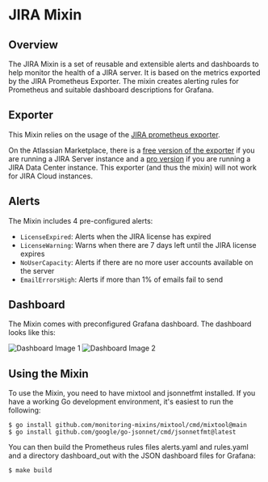 # JIRA Mixin

## Overview

The JIRA Mixin is a set of reusable and extensible alerts and dashboards to help monitor the health of a JIRA server. It is based on the metrics exported by the JIRA Prometheus Exporter. The mixin creates alerting rules for Prometheus and suitable dashboard descriptions for Grafana.

## Exporter

This Mixin relies on the usage of the [JIRA prometheus exporter](https://github.com/AndreyVMarkelov/jira-prometheus-exporter). 

On the Atlassian Marketplace, there is a [free version of the exporter](https://marketplace.atlassian.com/apps/1222502/prometheus-exporter-for-jira?hosting=server&tab=overview) if you are running a JIRA Server instance and a [pro version](https://marketplace.atlassian.com/apps/1217960/prometheus-exporter-pro-for-jira?tab=overview&hosting=datacenter) if you are running a JIRA Data Center instance. This exporter (and thus the mixin) will not work for JIRA Cloud instances. 

## Alerts

The Mixin includes 4 pre-configured alerts:
- `LicenseExpired`: Alerts when the JIRA license has expired
- `LicenseWarning`: Warns when there are 7 days left until the JIRA license expires
- `NoUserCapacity`: Alerts if there are no more user accounts available on the server
- `EmailErrorsHigh`: Alerts if more than 1% of emails fail to send

## Dashboard

The Mixin comes with preconfigured Grafana dashboard. The dashboard looks like this:

![Dashboard Image 1](./images/jira-dashboard-1.png)
![Dashboard Image 2](./images/jira-dashboard-2.png)

## Using the Mixin

To use the Mixin, you need to have mixtool and jsonnetfmt installed. If you have a working Go development environment, it's easiest to run the following:

```
$ go install github.com/monitoring-mixins/mixtool/cmd/mixtool@main
$ go install github.com/google/go-jsonnet/cmd/jsonnetfmt@latest
```

You can then build the Prometheus rules files alerts.yaml and rules.yaml and a directory dashboard_out with the JSON dashboard files for Grafana:

```
$ make build
```
